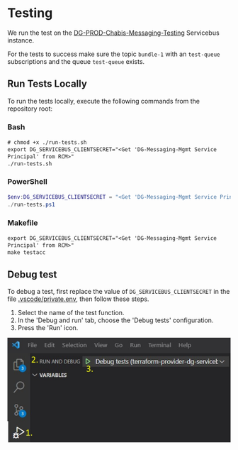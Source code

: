 # Testing

We run the test on the [DG-PROD-Chabis-Messaging-Testing](https://portal.azure.com/#@migros.onmicrosoft.com/resource/subscriptions/1f528d4c-510c-40ed-b8e2-3865dd80f12c/resourceGroups/Messaging-Prod/providers/Microsoft.ServiceBus/namespaces/DG-PROD-Chabis-Messaging-Testing/overview) Servicebus instance.

For the tests to success make sure the topic `bundle-1` with an `test-queue` subscriptions and the queue `test-queue` exists.

## Run Tests Locally

To run the tests locally, execute the following commands from the repository root:

### Bash

```shell
# chmod +x ./run-tests.sh
export DG_SERVICEBUS_CLIENTSECRET="<Get 'DG-Messaging-Mgmt Service Principal' from RCM>"
./run-tests.sh
```

### PowerShell

```powershell
$env:DG_SERVICEBUS_CLIENTSECRET = "<Get 'DG-Messaging-Mgmt Service Principal' from RCM>"
./run-tests.ps1
```

### Makefile

```shell
export DG_SERVICEBUS_CLIENTSECRET="<Get 'DG-Messaging-Mgmt Service Principal' from RCM>"
make testacc
```

## Debug test

To debug a test, first replace the value of `DG_SERVICEBUS_CLIENTSECRET` in the file [.vscode/private.env](/.vscode/private.env), then follow these steps.

1. Select the name of the test function.
2. In the 'Debug and run' tab, choose the 'Debug tests' configuration.
3. Press the 'Run' icon.

![debugging picture](debugging.jpg)
